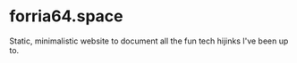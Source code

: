 # forria64.space
Static, minimalistic website to document all the fun tech hijinks I've been up to.
